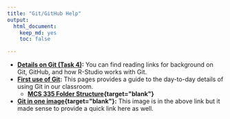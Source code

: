 ```yaml
---
title: "Git/GitHub Help"
output:
  html_document:
    keep_md: yes
    toc: false

---
```





- **[Details on Git (Task 4)](class_tasks/task04_details.html):** You can find reading links for background on Git, GitHub, and how R-Studio works with Git.
- **[First use of Git](git_335.html):** This pages provides a guide to the day-to-day details of using Git in our classroom.
    - **[MCS 335 Folder Structure](git_335.html#mcs_335_folder_structure){target="blank"}**
- **[Git in one image](images/Git_workflow_diagram.png){target="blank"}:** This image is in the above link but it made sense to provide a quick link here as well.
